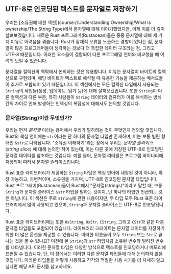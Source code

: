 ## UTF-8로 인코딩된 텍스트를 문자열로 저장하기

우리는 [소유권에 대한 섹션](course://Understanding Ownership/What is ownership/The String Type)에서 문자열에 대해 이야기했었지만, 이제 이를 더 깊이 살펴보겠습니다. 새로운 Rust 프로그래머(Rustacean)들은 종종 문자열에 대해 세 가지 이유로 어려움을 겪습니다: Rust가 잠재적 오류를 노출하는 경향이 있다는 점, 문자열이 많은 프로그래머들이 생각하는 것보다 더 복잡한 데이터 구조라는 점, 그리고 UTF-8 때문입니다. 이러한 요소들이 결합되어 다른 프로그래밍 언어와 비교했을 때 어려워 보일 수 있습니다.

문자열을 컬렉션의 맥락에서 논의하는 것은 유용합니다. 이유는 문자열이 바이트의 컬렉션으로 구현되며, 해당 바이트가 텍스트로 해석될 때 유용한 기능을 제공하는 메서드들이 추가로 포함되어 있기 때문입니다. 이 섹션에서는 모든 컬렉션 타입에서 사용되는 `String`의 작업들(생성, 업데이트, 읽기 등)에 대해 살펴보겠습니다. 또한 `String`이 다른 컬렉션과 다른 부분, 특히 사람들이 `String` 데이터와 컴퓨터가 이를 해석하는 방식 간의 차이로 인해 발생하는 인덱싱의 복잡성에 대해서도 논의할 것입니다.

### 문자열(String)이란 무엇인가?

우리는 먼저 _문자열_ 이라는 용어에서 우리가 말하려는 것이 무엇인지 정의할 것입니다. Rust의 핵심 언어에는 `str`이라는 단 하나의 문자열 타입만 존재하며, 이는 보통 빌린 형태인 `&str`로 나타납니다. "소유권 이해하기"라는 장에서 우리는 _문자열 슬라이스(string slice)_ 에 대해 논의한 적이 있는데, 이는 다른 곳에 저장된 UTF-8로 인코딩된 문자열 데이터를 참조하는 것입니다. 예를 들어, 문자열 리터럴은 프로그램 바이너리에 저장되며 따라서 문자열 슬라이스입니다.

Rust 표준 라이브러리가 제공하는 `String` 타입은 핵심 언어에 내장된 것이 아니라, 확장 가능하고, 가변적이며, 소유권을 가지며, UTF-8로 인코딩된 문자열 타입입니다. Rust 프로그래머(Rustacean)들이 Rust에서 "문자열(strings)"이라고 말할 때, 보통 `String`과 문자열 슬라이스 `&str` 타입을 말하는 것이지, 단 하나의 타입만 언급되는 것은 아닙니다. 이 섹션은 주로 `String`에 관한 내용이지만, 두 타입 모두 Rust 표준 라이브러리에서 많이 사용되고 있으며, `String`과 문자열 슬라이스는 UTF-8로 인코딩됩니다.

Rust 표준 라이브러리에는 또한 `OsString`, `OsStr`, `CString`, 그리고 `CStr`과 같은 다른 문자열 타입들도 포함되어 있습니다. 라이브러리 크레이트는 문자열 데이터를 저장하기 위한 더 많은 옵션을 제공할 수 있습니다. 이러한 이름들이 모두 `String` 또는 `Str`로 끝나는 것을 볼 수 있나요? 이전에 본 `String`과 `str` 타입처럼 소유된 변수와 빌려진 변수를 나타냅니다. 이러한 문자열 타입은 다양한 방식으로 텍스트를 인코딩하거나 메모리에 표현될 수 있습니다. 단, 이 장에서는 이러한 다른 문자열 타입들에 대해 논의하지 않을 것입니다. 이러한 타입들을 어떻게 사용하고 각각의 적절한 사용 시기를 더 자세히 알고 싶다면 해당 API 문서를 참고하세요.